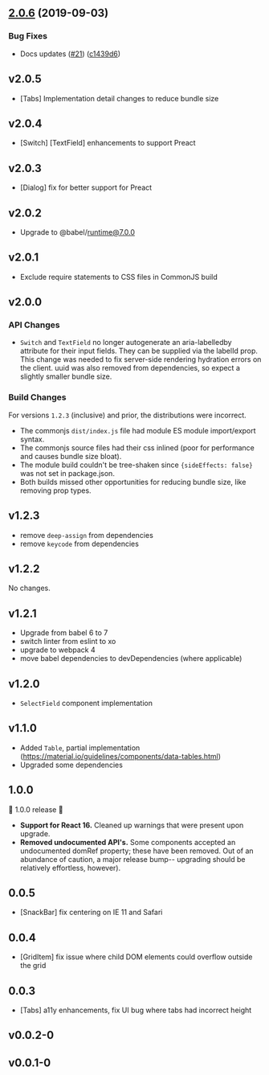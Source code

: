 ## [2.0.6](https://github.com/collegepulse/material-react-components/compare/v2.0.5...v2.0.6) (2019-09-03)


### Bug Fixes

* Docs updates ([#21](https://github.com/collegepulse/material-react-components/issues/21)) ([c1439d6](https://github.com/collegepulse/material-react-components/commit/c1439d6))



## v2.0.5

- [Tabs] Implementation detail changes to reduce bundle size

## v2.0.4

- [Switch] [TextField] enhancements to support Preact

## v2.0.3

- [Dialog] fix for better support for Preact

## v2.0.2

- Upgrade to @babel/runtime@7.0.0

##  v2.0.1

- Exclude require statements to CSS files in CommonJS build

## v2.0.0

### API Changes

- `Switch` and `TextField` no longer autogenerate an aria-labelledby attribute for their input fields. They can be supplied via the labelId prop. This change was needed to fix server-side rendering hydration errors on the client. uuid was also removed from dependencies, so expect a slightly smaller bundle size.

### Build Changes

For versions `1.2.3` (inclusive) and prior, the distributions were incorrect.

- The commonjs `dist/index.js` file had module ES module import/export syntax.
- The commonjs source files had their css inlined (poor for performance and causes bundle size bloat).
- The module build couldn't be tree-shaken since `{sideEffects: false}` was not set in package.json.
- Both builds missed other opportunities for reducing bundle size, like removing prop types.

## v1.2.3

- remove `deep-assign` from dependencies
- remove `keycode` from dependencies

## v1.2.2

No changes.

## v1.2.1

- Upgrade from babel 6 to 7
- switch linter from eslint to xo
- upgrade to webpack 4
- move babel dependencies to devDependencies (where applicable)

## v1.2.0

- `SelectField` component implementation

## v1.1.0

- Added `Table`, partial implementation (https://material.io/guidelines/components/data-tables.html)
- Upgraded some dependencies

## 1.0.0

🎉 1.0.0 release 🎉

- **Support for React 16.** Cleaned up warnings that were present upon upgrade.
- **Removed undocumented API's.** Some components accepted an undocumented domRef property; these have been removed. Out of an abundance of caution, a major release bump-- upgrading should be relatively effortless, however).

## 0.0.5

- [SnackBar] fix centering on IE 11 and Safari

## 0.0.4

- [GridItem] fix issue where child DOM elements could overflow outside the grid

## 0.0.3

- [Tabs] a11y enhancements, fix UI bug where tabs had incorrect height

## v0.0.2-0 

## v0.0.1-0
